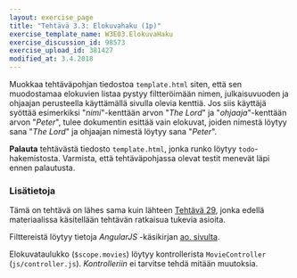 ```yaml
---
layout: exercise_page
title: "Tehtävä 3.3: Elokuvahaku (1p)"
exercise_template_name: W3E03.ElokuvaHaku
exercise_discussion_id: 98573
exercise_upload_id: 381427
modified_at: 3.4.2018
---
```


Muokkaa tehtäväpohjan tiedostoa `template.html` siten, että sen muodostamaa elokuvien listaa pystyy filtteröimään nimen, julkaisuvuoden ja ohjaajan perusteella käyttämällä sivulla olevia kenttiä. Jos siis käyttäjä syöttää esimerkiksi "*nimi*"-kenttään arvon "*The Lord*" ja "*ohjaaja*"-kenttään arvon "*Peter*", tulee dokumentin esittää vain elokuvat, joiden nimestä löytyy sana "*The Lord*" ja ohjaajan nimestä löytyy sana "*Peter*".

**Palauta** tehtävästä tiedosto `template.html`, jonka runko löytyy `todo`-hakemistosta. Varmista, että tehtäväpohjassa olevat testit menevät läpi ennen palautusta.  


### Lisätietoja

Tämä on tehtävä on lähes sama kuin lähteen
[Tehtävä 29](http://web-selainohjelmointi.github.io/#vk-4-t29), jonka edellä materiaalissa käsitellään tehtävän ratkaisua tukevia asioita.

Filttereistä löytyy tietoja *AngularJS* -käsikirjan [ao. sivulta](https://docs.angularjs.org/api/ng/filter/filter).

Elokuvataulukko (`$scope.movies`) löytyy kontrollerista `MovieController` (`js/controller.js`). *Kontrolleriin* ei tarvitse tehdä mitään muutoksia.
